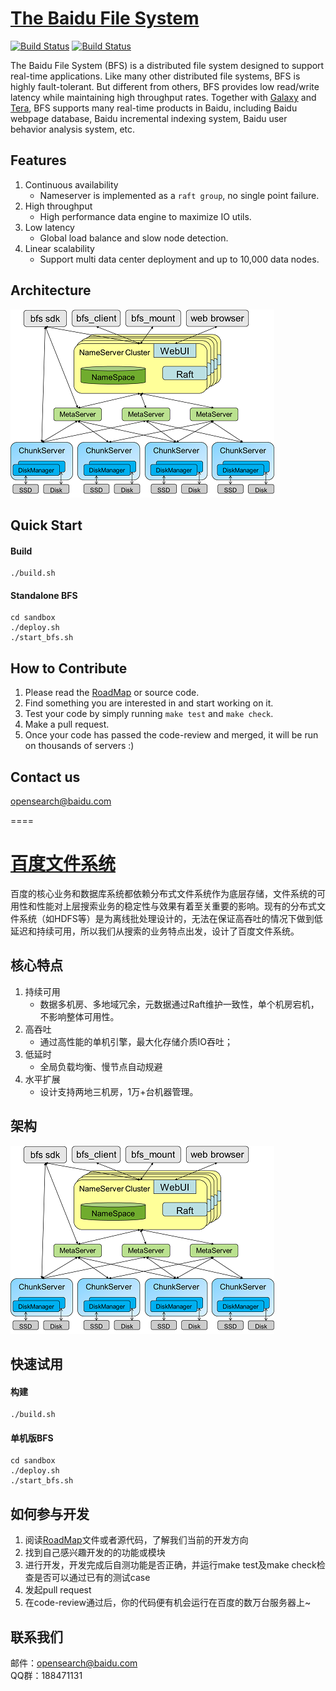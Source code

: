 [The Baidu File System](http://github.com/baidu/bfs)
=======

 [![Build Status](https://travis-ci.org/baidu/bfs.svg?branch=master)](https://travis-ci.org/baidu/bfs)  [![Build Status](https://scan.coverity.com/projects/8135/badge.svg)](https://scan.coverity.com/projects/myawan-bfs-1/) 

The Baidu File System (BFS) is a distributed file system designed to support real-time applications. Like many other distributed file systems, BFS is highly fault-tolerant. But different from others, BFS provides low read/write latency while maintaining high throughput rates. Together with [Galaxy](https://github.com/baidu/galaxy) and [Tera](http://github.com/baidu/tera), BFS supports many real-time products in Baidu, including Baidu webpage database, Baidu incremental indexing system, Baidu user behavior analysis system, etc.

## Features
1. Continuous availability 
	* Nameserver is implemented as a `raft group`, no single point failure.
2. High throughput
	* High performance data engine to maximize IO utils.
3. Low latency
	* Global load balance and slow node detection.
4. Linear scalability
	* Support multi data center deployment and up to 10,000 data nodes.

## Architecture
![架构图](resources/images/bfs-arch2-mini.png)

## Quick Start
#### Build  
    ./build.sh
#### Standalone BFS
    cd sandbox
    ./deploy.sh
    ./start_bfs.sh

## How to Contribute
1. Please read the [RoadMap](docs/en/roadmap.md) or source code.  
2. Find something you are interested in and start working on it.
3. Test your code by simply running `make test` and `make check`.
4. Make a pull request.
5. Once your code has passed the code-review and merged, it will be run on thousands of servers :)


## Contact us
opensearch@baidu.com

====

[百度文件系统](http://github.com/baidu/bfs)
====

百度的核心业务和数据库系统都依赖分布式文件系统作为底层存储，文件系统的可用性和性能对上层搜索业务的稳定性与效果有着至关重要的影响。现有的分布式文件系统（如HDFS等）是为离线批处理设计的，无法在保证高吞吐的情况下做到低延迟和持续可用，所以我们从搜索的业务特点出发，设计了百度文件系统。

## 核心特点
1. 持续可用  
	* 数据多机房、多地域冗余，元数据通过Raft维护一致性，单个机房宕机，不影响整体可用性。  
2. 高吞吐  
	* 通过高性能的单机引擎，最大化存储介质IO吞吐；  
3. 低延时  
	* 全局负载均衡、慢节点自动规避  
4. 水平扩展  
	* 设计支持两地三机房，1万+台机器管理。  

## 架构
![架构图](resources/images/bfs-arch2-mini.png)

## 快速试用
#### 构建
    ./build.sh
#### 单机版BFS
    cd sandbox
    ./deploy.sh
    ./start_bfs.sh

## 如何参与开发
1. 阅读[RoadMap](docs/cn/roadmap.md)文件或者源代码，了解我们当前的开发方向
2. 找到自己感兴趣开发的的功能或模块
3. 进行开发，开发完成后自测功能是否正确，并运行make test及make check检查是否可以通过已有的测试case
4. 发起pull request
5. 在code-review通过后，你的代码便有机会运行在百度的数万台服务器上~


## 联系我们
邮件：opensearch@baidu.com  
QQ群：188471131

